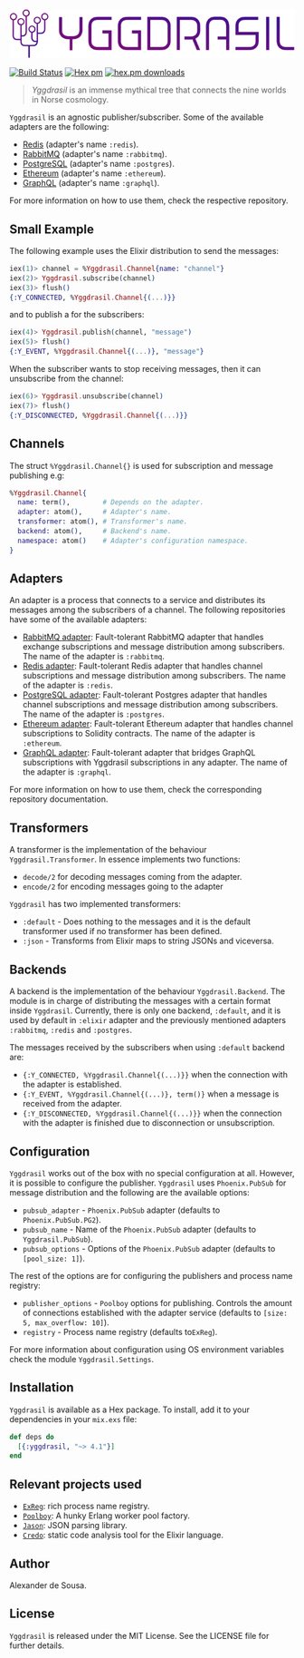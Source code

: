 ![yggdrasil logo](https://raw.githubusercontent.com/gmtprime/yggdrasil/master/priv/static/yggdrasil.png)

[![Build Status](https://travis-ci.org/gmtprime/yggdrasil.svg?branch=master)](https://travis-ci.org/gmtprime/yggdrasil) [![Hex pm](http://img.shields.io/hexpm/v/yggdrasil.svg?style=flat)](https://hex.pm/packages/yggdrasil) [![hex.pm downloads](https://img.shields.io/hexpm/dt/yggdrasil.svg?style=flat)](https://hex.pm/packages/yggdrasil)

> *Yggdrasil* is an immense mythical tree that connects the nine worlds in
> Norse cosmology.

`Yggdrasil` is an agnostic publisher/subscriber. Some of the available adapters
are the following:

  * [Redis](https://github.com/gmtprime/yggdrasil_redis)
  (adapter's name `:redis`).
  * [RabbitMQ](https://github.com/gmtprime/yggdrasil_rabbitmq)
  (adapter's name `:rabbitmq`).
  * [PostgreSQL](https://github.com/gmtprime/yggdrasil_postgres)
  (adapter's name `:postgres`).
  * [Ethereum](https://github.com/etherharvest/yggdrasil_ethereum)
  (adapter's name `:ethereum`).
  * [GraphQL](https://github.com/etherharvest/yggdrasil_graphql)
  (adapter's name `:graphql`).

For more information on how to use them, check the respective repository.

## Small Example

The following example uses the Elixir distribution to send the messages:

```elixir
iex(1)> channel = %Yggdrasil.Channel{name: "channel"}
iex(2)> Yggdrasil.subscribe(channel)
iex(3)> flush()
{:Y_CONNECTED, %Yggdrasil.Channel{(...)}}
```

and to publish a for the subscribers:

```elixir
iex(4)> Yggdrasil.publish(channel, "message")
iex(5)> flush()
{:Y_EVENT, %Yggdrasil.Channel{(...)}, "message"}
```

When the subscriber wants to stop receiving messages, then it can unsubscribe
from the channel:

```elixir
iex(6)> Yggdrasil.unsubscribe(channel)
iex(7)> flush()
{:Y_DISCONNECTED, %Yggdrasil.Channel{(...)}}
```

## Channels

The struct `%Yggdrasil.Channel{}` is used for subscription and message
publishing e.g:

```elixir
%Yggdrasil.Channel{
  name: term(),        # Depends on the adapter.
  adapter: atom(),     # Adapter's name.
  transformer: atom(), # Transformer's name.
  backend: atom(),     # Backend's name.
  namespace: atom()    # Adapter's configuration namespace.
}
```

## Adapters

An adapter is a process that connects to a service and distributes its messages
among the subscribers of a channel. The following repositories have some of the
available adapters:

  * [RabbitMQ adapter](https://github.com/gmtprime/yggdrasil_rabbitmq):
  Fault-tolerant RabbitMQ adapter that handles exchange subscriptions and
  message distribution among subscribers. The name of the adapter is
  `:rabbitmq`.
  * [Redis adapter](https://github.com/gmtprime/yggdrasil_redis):
  Fault-tolerant Redis adapter that handles channel subscriptions and
  message distribution among subscribers. The name of the adapter is `:redis`.
  * [PostgreSQL adapter](https://github.com/gmtprime/yggdrasil_postgres):
  Fault-tolerant Postgres adapter that handles channel subscriptions and
  message distribution among subscribers. The name of the adapter is
  `:postgres`.
  * [Ethereum adapter](https://github.com/etherharvest/yggdrasil_ethereum):
  Fault-tolerant Ethereum adapter that handles channel subscriptions to
  Solidity contracts. The name of the adapter is `:ethereum`.
  * [GraphQL adapter](https://github.com/etherharvest/yggdrasil_graphql):
  Fault-tolerant adapter that bridges GraphQL subscriptions with Yggdrasil
  subscriptions in any adapter. The name of the adapter is `:graphql`.

For more information on how to use them, check the corresponding repository
documentation.

## Transformers

A transformer is the implementation of the behaviour `Yggdrasil.Transformer`.
In essence implements two functions:

  * `decode/2` for decoding messages coming from the adapter.
  * `encode/2` for encoding messages going to the adapter

`Yggdrasil` has two implemented transformers:

  * `:default` - Does nothing to the messages and it is the default
  transformer used if no transformer has been defined.
  * `:json` - Transforms from Elixir maps to string JSONs and viceversa.

## Backends

A backend is the implementation of the behaviour `Yggdrasil.Backend`. The
module is in charge of distributing the messages with a certain format inside
`Yggdrasil`. Currently, there is only one backend, `:default`, and it is used
by default in `:elixir` adapter and the previously mentioned adapters
`:rabbitmq`, `:redis` and `:postgres`.

The messages received by the subscribers when using `:default` backend are:

  * `{:Y_CONNECTED, %Yggdrasil.Channel{(...)}}` when the connection with the
  adapter is established.
  * `{:Y_EVENT, %Yggdrasil.Channel{(...)}, term()}` when a message is received
  from the adapter.
  * `{:Y_DISCONNECTED, %Yggdrasil.Channel{(...)}}` when the connection with the
  adapter is finished due to disconnection or unsubscription.

## Configuration

`Yggdrasil` works out of the box with no special configuration at all. However,
it is possible to configure the publisher. `Yggdrasil` uses `Phoenix.PubSub`
for message distribution and the following are the available options:

  * `pubsub_adapter` - `Phoenix.PubSub` adapter (defaults to
    `Phoenix.PubSub.PG2`).
  * `pubsub_name` - Name of the `Phoenix.PubSub` adapter (defaults to
    `Yggdrasil.PubSub`).
  * `pubsub_options` - Options of the `Phoenix.PubSub` adapter (defaults
    to `[pool_size: 1]`).

The rest of the options are for configuring the publishers and process name
registry:

  * `publisher_options` - `Poolboy` options for publishing. Controls the amount
    of connections established with the adapter service (defaults to
    `[size: 5, max_overflow: 10]`).
  * `registry` - Process name registry (defaults to`ExReg`).

For more information about configuration using OS environment variables check
the module `Yggdrasil.Settings`.

## Installation

`Yggdrasil` is available as a Hex package. To install, add it to your
dependencies in your `mix.exs` file:

```elixir
def deps do
  [{:yggdrasil, "~> 4.1"}]
end
```

## Relevant projects used

  * [`ExReg`](https://github.com/gmtprime/exreg): rich process name registry.
  * [`Poolboy`](https://github.com/devinus/poolboy): A hunky Erlang worker pool
  factory.
  * [`Jason`](https://github.com/michalmuskala/jason): JSON parsing library.
  * [`Credo`](https://github.com/rrrene/credo): static code analysis tool for
  the Elixir language.

## Author

Alexander de Sousa.

## License

`Yggdrasil` is released under the MIT License. See the LICENSE file for further
details.
